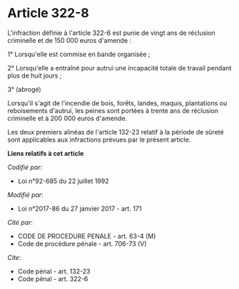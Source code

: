 # Article 322-8

L'infraction définie à l'article 322-6 est punie de vingt ans de réclusion criminelle et de 150 000 euros d'amende :

1° Lorsqu'elle est commise en bande organisée ;

2° Lorsqu'elle a entraîné pour autrui une incapacité totale de travail pendant plus de huit jours ;

3° (abrogé)

Lorsqu'il s'agit de l'incendie de bois, forêts, landes, maquis, plantations ou reboisements d'autrui, les peines sont portées
à trente ans de réclusion criminelle et à 200 000 euros d'amende.

Les deux premiers alinéas de l'article 132-23 relatif à la période de sûreté sont applicables aux infractions prévues par le
présent article.

**Liens relatifs à cet article**

_Codifié par_:

  - Loi n°92-685 du 22 juillet 1992

_Modifié par_:

  - Loi n°2017-86 du 27 janvier 2017 - art. 171

_Cité par_:

  - CODE DE PROCEDURE PENALE - art. 63-4 (M)
  - Code de procédure pénale - art. 706-73 (V)

_Cite_:

  - Code pénal - art. 132-23
  - Code pénal - art. 322-6
